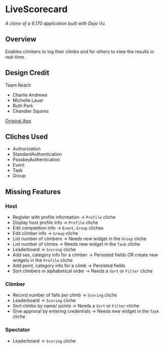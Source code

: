 # LiveScorecard

*A clone of a 6.170 application built with Deja Vu.*

## Overview
Enables climbers to log their climbs and for others to view the results in real-time.

## Design Credit
Team Reach
- Charlie Andrews
- Michelle Lauer
- Ruth Park
- Chandler Squires

[Original App](http://livescorecard.herokuapp.com)

## Cliches Used
- Authorization
- StandardAuthentication
- PasskeyAuthentication
- Event
- Task
- Group

## Missing Features
### Host 
- Register with profile information -> `Profile` cliche
- Display host profile info -> `Profile` cliche
- Edit competition info -> `Event`, `Group` cliches
- Edit climber info ->  `Group` cliche
- List number of climbers -> Needs new widget in the `Group` cliche
- List number of climbs -> Needs new widget in the `Task` cliche
- Leaderboard -> `Scoring` cliche
- Add sex, category info for a climber -> Persisted fields OR create new widgets in the `Profile` cliche
- Add point, category info for a climb -> Persisted fields
- Sort climbers in alphabetical order -> Needs a `Sort` or `Filter` cliche

### Climber 
- Record number of falls per climb -> `Scoring` cliche
- Leaderboard -> `Scoring` cliche
- Sort climbs by name/ points -> Needs a `Sort` or `Filter` cliche
- Give approval by entering credentials -> Needs new widget in the `Task` cliche

### Spectator 
- Leaderboard -> `Scoring` cliche
